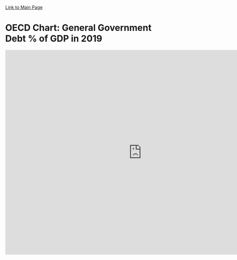[Link to Main Page](/README.md)

# OECD Chart: General Government Debt % of GDP in 2019
<iframe src="https://data.oecd.org/chart/6gR1" width="860" height="645" style="border: 0" mozallowfullscreen="true" webkitallowfullscreen="true" allowfullscreen="true"><a href="https://data.oecd.org/chart/6gR1" target="_blank">OECD Chart: General government debt, Total, % of GDP, Annual, 2019</a></iframe>
